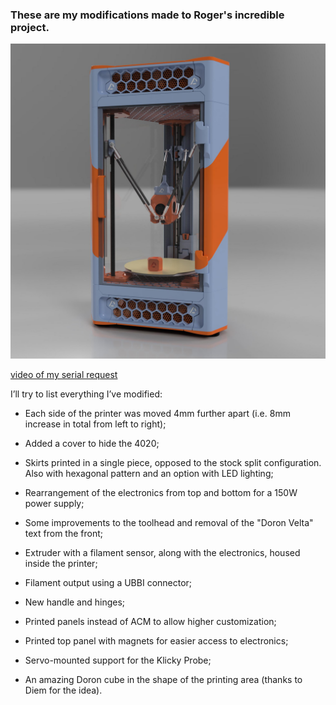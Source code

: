 ### These are my modifications made to Roger's incredible project.

<p align="center"><img src=Images/Doron_Velta_R2_render_1.jpg width="800"</p>

[video of my serial request](https://discord.com/channels/825469421346226226/1117224816576057494/1348106551902208111) 

I’ll try to list everything I’ve modified:

* Each side of the printer was moved 4mm further apart (i.e. 8mm increase in total from left to right);

* Added a cover to hide the 4020;

* Skirts printed in a single piece, opposed to the stock split configuration. Also with hexagonal pattern and an option with LED lighting;

* Rearrangement of the electronics from top and bottom for a 150W power supply;

* Some improvements to the toolhead and removal of the "Doron Velta" text from the front;

* Extruder with a filament sensor, along with the electronics, housed inside the printer;

* Filament output using a UBBI connector;

* New handle and hinges;

* Printed panels instead of  ACM to allow higher customization;

* Printed top panel with magnets for easier access to electronics;

* Servo-mounted support for the Klicky Probe;

* An amazing Doron cube in the shape of the printing area (thanks to Diem for the idea).


